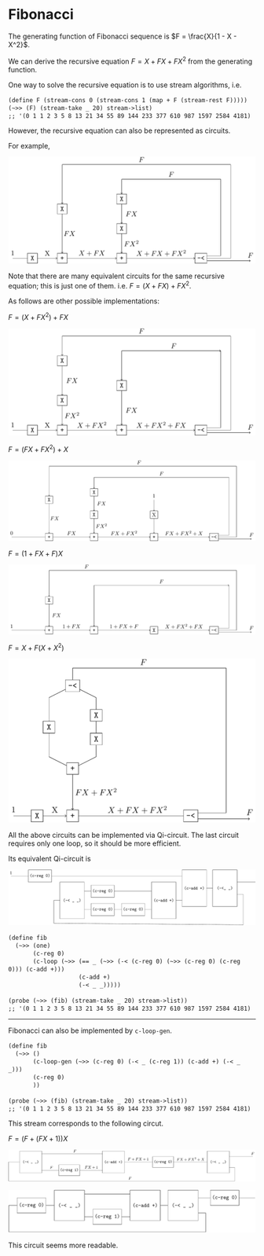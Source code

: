 # Fibonacci

The generating function of Fibonacci sequence is $F = \frac{X}{1 - X - X^2}$. 

We can derive the recursive equation $F = X + F X + F X^2$ from the generating function.

One way to solve the recursive equation is to use stream algorithms, i.e.

```
(define F (stream-cons 0 (stream-cons 1 (map + F (stream-rest F)))))
(~>> (F) (stream-take _ 20) stream->list)
;; '(0 1 1 2 3 5 8 13 21 34 55 89 144 233 377 610 987 1597 2584 4181)
```

However, the recursive equation can also be represented as circuits.

For example,

![image-20231220140125664](figures/image-20231220140125664.png)



Note that there are many equivalent circuits for the same recursive equation; this is just one of them. i.e. $F = (X + F X) + F X^2$. 

As follows are other possible implementations:

$F = (X + F X^2) + F X$

![image-20231220140434941](figures/image-20231220140434941.png)



$F = (F X + F X^2) + X$

![image-20231220135853380](figures/image-20231220135853380.png)



$F = (1 + F X + F) X$

![image-20231220135548419](figures/image-20231220135548419.png)



$F = X + F (X + X^2)$

![image-20231220115342196](figures/image-20231220115342196.png)



All the above circuits can be implemented via Qi-circuit. The last circuit requires only one loop, so it should be more efficient. 

Its equivalent Qi-circuit is

![image-20231220115612955](figures/image-20231220115612955.png)

```
(define fib
  (~>> (one)
       (c-reg 0)
       (c-loop (~>> (== _ (~>> (-< (c-reg 0) (~>> (c-reg 0) (c-reg 0))) (c-add +)))
                    (c-add +)
                    (-< _ _)))))

(probe (~>> (fib) (stream-take _ 20) stream->list))
;; '(0 1 1 2 3 5 8 13 21 34 55 89 144 233 377 610 987 1597 2584 4181)
```



---

Fibonacci can also be implemented by `c-loop-gen`.

```
(define fib
  (~>> ()
       (c-loop-gen (~>> (c-reg 0) (-< _ (c-reg 1)) (c-add +) (-< _ _)))
       (c-reg 0)
       ))

(probe (~>> (fib) (stream-take _ 20) stream->list))
;; '(0 1 1 2 3 5 8 13 21 34 55 89 144 233 377 610 987 1597 2584 4181)
```

This stream corresponds to the following circut.

$F = (F + (FX + 1)) X$

![image-20231220132518110](figures/image-20231220132518110.png)



![image-20231220132553877](figures/image-20231220132553877.png)

This circuit seems more readable.











